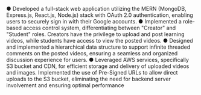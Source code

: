  ● Developed a full-stack web application utilizing the MERN (MongoDB, Express.js,
 React.js, Node.js) stack with OAuth 2.0 authentication, enabling users to securely sign in
 with their Google accounts.
 ● Implemented a role-based access control system, differentiating between "Creator" and
 "Student" roles. Creators have the privilege to upload and post learning videos, while
 students have access to view the posted videos.
 ● Designed and implemented a hierarchical data structure to support infinite threaded
 comments on the posted videos, ensuring a seamless and organized discussion
 experience for users.
 ● Leveraged AWS services, specifically S3 bucket and CDN, for efficient storage and
 delivery of uploaded videos and images. Implemented the use of Pre-Signed URLs to
 allow direct uploads to the S3 bucket, eliminating the need for backend server
 involvement and ensuring optimal performance
